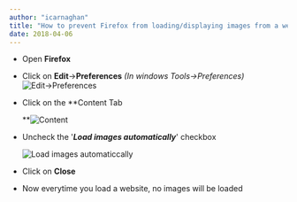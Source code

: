 ```yaml
---
author: "icarnaghan"
title: "How to prevent Firefox from loading/displaying images from a website"
date: 2018-04-06
---
```


- Open **Firefox**
- Click on **Edit**\->**Preferences** _(In windows Tools->Preferences)_![Edit->Preferences](images/if.png "Edit->Preferences")
- Click on the **Content Tab
    
    **![Content](images/if1.png "Content")
- Uncheck the '_**Load images automatically**_' checkbox
    
    ![Load images automaticcally](images/if2.png "Load images automaticcally")
- Click on **Close**
- Now everytime you load a website, no images will be loaded
